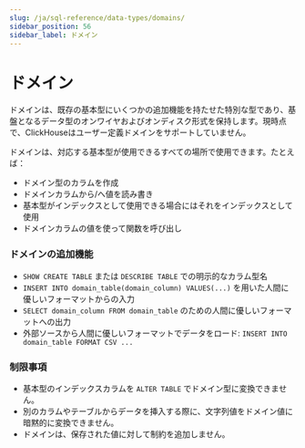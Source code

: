 ```yaml
---
slug: /ja/sql-reference/data-types/domains/
sidebar_position: 56
sidebar_label: ドメイン
---
```


# ドメイン

ドメインは、既存の基本型にいくつかの追加機能を持たせた特別な型であり、基盤となるデータ型のオンワイヤおよびオンディスク形式を保持します。現時点で、ClickHouseはユーザー定義ドメインをサポートしていません。

ドメインは、対応する基本型が使用できるすべての場所で使用できます。たとえば：

- ドメイン型のカラムを作成
- ドメインカラムから/へ値を読み書き
- 基本型がインデックスとして使用できる場合にはそれをインデックスとして使用
- ドメインカラムの値を使って関数を呼び出し

### ドメインの追加機能

- `SHOW CREATE TABLE` または `DESCRIBE TABLE` での明示的なカラム型名
- `INSERT INTO domain_table(domain_column) VALUES(...)` を用いた人間に優しいフォーマットからの入力
- `SELECT domain_column FROM domain_table` のための人間に優しいフォーマットへの出力
- 外部ソースから人間に優しいフォーマットでデータをロード: `INSERT INTO domain_table FORMAT CSV ...`

### 制限事項

- 基本型のインデックスカラムを `ALTER TABLE` でドメイン型に変換できません。
- 別のカラムやテーブルからデータを挿入する際に、文字列値をドメイン値に暗黙的に変換できません。
- ドメインは、保存された値に対して制約を追加しません。

